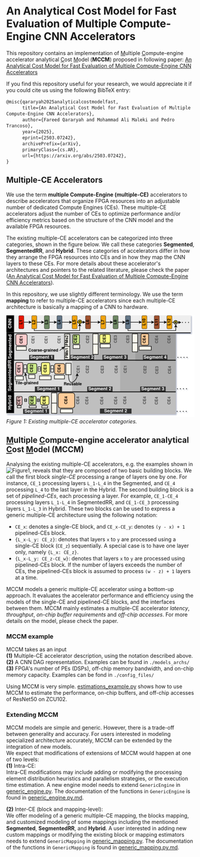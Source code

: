 # An Analytical Cost Model for Fast Evaluation of Multiple Compute-Engine CNN Accelerators

This repository contains an implementation of <u>M</u>ultiple <u>C</u>ompute-engine accelerator analytical <u>C</u>ost <u>M</u>odel (__MCCM__) proposed in following paper: [An Analytical Cost Model for Fast Evaluation of Multiple Compute-Engine CNN Accelerators](https://doi.org/10.48550/arXiv.2503.07242)

If you find this repository useful for your research, we would appreciate it if you could cite us using the following BibTeX entry:

```
@misc{qararyah2025analyticalcostmodelfast,
      title={An Analytical Cost Model for Fast Evaluation of Multiple Compute-Engine CNN Accelerators}, 
      author={Fareed Qararyah and Mohammad Ali Maleki and Pedro Trancoso},
      year={2025},
      eprint={2503.07242},
      archivePrefix={arXiv},
      primaryClass={cs.AR},
      url={https://arxiv.org/abs/2503.07242}, 
}
```

## Multiple-CE Accelerators
We use the term **multiple Compute-Engine (multiple-CE)** accelerators to describe accelerators that organize FPGA resources into an adjustable number of dedicated Compute Engines (CEs). These multiple-CE accelerators adjust the number of CEs to optimize performance and/or efficiency metrics based on the structure of the CNN model and the available FPGA resources.

The existing multiple-CE accelerators can be categorized into three categories, shown in the figure below. We call these categories **Segmented**, **SegmentedRR**, and **Hybrid**. These categories of accelerators differ in how they arrange the FPGA resources into CEs and in how they map the CNN layers to these CEs. For more details about these accelerator's architectures and pointers to the related literature, please check the paper ([An Analytical Cost Model for Fast Evaluation of Multiple Compute-Engine CNN Accelerators](https://doi.org/10.48550/arXiv.2503.07242)).

In this repository, we use slightly different terminology. We use the term **mapping** to refer to multiple-CE accelerators since each multiple-CE architecture is basically a mapping of a CNN to hardware. 

![Multiple-CE Accelerators](./paper_figures/multi_engine_mappings_detailed.drawio.png "Multiple-CE Accelerators")*Figure 1: Existing multiple-CE accelerator categories.*

## <u>M</u>ultiple <u>C</u>ompute-engine accelerator analytical <u>C</u>ost <u>M</u>odel (MCCM)

Analysing the existing multiple-CE accelerators, e.g. the examples shown in ![Figure1](#), reveals that they are composed of two basic building blocks. We call the first block *single-CE* processing a range of layers one by one. For instance, `CE_1` processing layers `L_1-L_4` in the Segmented, and `CE_4` processing `L_4` to the last layer in the Hybrid. The second building block is a set of *pipelined-CEs*, each processing a layer. For example, `CE_1-CE_4` processing layers `L_1-L_4` in SegmentedRR, and `CE_1-CE_3` processing layers `L_1-L_3` in Hybrid. These two blocks can be used to express a generic multiple-CE architecture using the following notation:

- `CE_x`: denotes a single-CE block, and `CE_x-CE_y`: denotes `(y - x) + 1` pipelined-CEs block.
- `{L_x-L_y: CE_z}`: denotes that layers `x` to `y` are processed using a single-CE block (`CE_z`) sequentially. A special case is to have one layer only, namely `{L_x: CE_z}`.
- `{L_x-L_y: CE_z-CE_w}`: denotes that layers `x` to `y` are processed using pipelined-CEs block. If the number of layers exceeds the number of CEs, the pipelined-CEs block is assumed to process `(w - z) + 1` layers at a time.

MCCM models a generic multiple-CE accelerator using a bottom-up approach. It evaluates the accelerator performance and efficiency using the models of the single-CE and pipelined-CE blocks, and the interfaces between them. MCCM mainly estimates a multiple-CE accelerator *latency*, *throughput*, *on-chip buffer requirements* and *off-chip accesses*. For more details on the model, please check the paper.

### MCCM example
MCCM takes as an input\
__(1)__ Multiple-CE accelerator description, using the notation described above.\
__(2)__ A CNN DAG representation. Examples can be found in `./models_archs/`\
__(3)__ FPGA's number of PEs (DSPs), off-chip memory bandwidth, and on-chip memory capacity. Examples can be fond in  `./config_files/`

Using MCCM is very simple. [estimations_example.py](./estimations_example.py) shows how to use MCCM to estimate the performance, on-chip buffers, and off-chip accesses of ResNet50 on ZCU102.

### Extending MCCM

MCCM models are simple and generic. However, there is a trade-off between generality and accuracy. For users interested in modeling specialized architecture accurately, MCCM can be extended by the integration of new models.\
We expect that modifications of extensions of MCCM would happen at one of two levels:\
__(1)__ Intra-CE:\
Intra-CE modifications may include adding or modifying the processing element distribution heuristics and parallelism strategies, or the execution time estimation. A new engine model needs to extend `GenericEngine` in [generic_engine.py](engines/generic_engine.py). The documentation of the functions in `GenericEngine` is found in [generic_engine.py.md](docs/generic_engine.py.md). 

__(2)__ Inter-CE (block and mapping-level):\
We offer modeling of a generic multiple-CE mapping, the blocks mapping, and customized modeling of some mappings including the mentioned **Segmented**, **SegmentedRR**, and **Hybrid**. A user interested in adding new custom mappings or modifying the existing block or mapping estimators needs to extend `GenericMapping` in [generic_mapping.py](mapping_types/generic_mapping.py). The documentation of the functions in `GenericMapping` is found in [generic_mapping.py.md](docs/generic_mapping.py.md). 